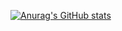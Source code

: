 [![Anurag's GitHub stats](https://github-readme-stats.vercel.app/api?username=hetanthakkar1)](hetanthakkar1.github.io/website)
